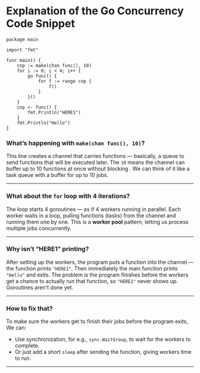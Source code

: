 # Explanation of the Go Concurrency Code Snippet

```
package main

import "fmt"

func main() {
    cnp := make(chan func(), 10)
    for i := 0; i < 4; i++ {
        go func() {
            for f := range cnp {
                f()
            }
        }()
    }
    cnp <- func() {
        fmt.Println("HERE1")
    }
    fmt.Println("Hello")
}

```

### What’s happening with `make(chan func(), 10)`?

This line creates a channel that carries functions — basically, a queue to send functions that will be executed later. The `10` means the channel can buffer up to 10 functions at once without blocking . We can think of it like a task queue with a buffer for up to 10 jobs.

---

### What about the `for` loop with 4 iterations?

The loop starts 4 goroutines — as if 4 workers running in parallel. Each worker waits in a loop, pulling functions (tasks) from the channel and running them one by one. This is a  **worker pool** pattern, letting us process multiple jobs concurrently.

---

### Why isn’t “HERE1” printing?

After setting up the workers, the program puts a function into the channel — the function prints `"HERE1"`. Then immediately the main function prints `"Hello"` and exits. The problem is the program finishes before the workers get a chance to actually run that function, so `"HERE1"` never shows up.  Goroutines aren't done yet.

---

### How to fix that?

To make sure the workers get to finish their jobs before the program exits, We can:

- Use synchronization, for e.g., `sync.WaitGroup`, to wait for the workers to complete.
- Or just add a short `sleep` after sending the function, giving workers time to run.

---

